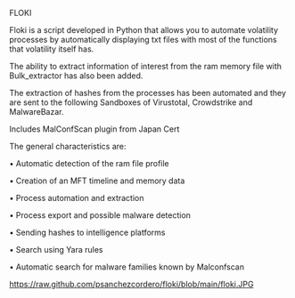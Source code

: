 FLOKI

Floki is a script developed in Python that allows you to automate volatility processes by automatically displaying txt files with most of the functions that volatility itself has.

The ability to extract information of interest from the ram memory file with Bulk_extractor has also been added.

The extraction of hashes from the processes has been automated and they are sent to the following Sandboxes of Virustotal, Crowdstrike and MalwareBazar.

Includes MalConfScan plugin from Japan Cert

The general characteristics are:

•	Automatic detection of the ram file profile

•	Creation of an MFT timeline and memory data

•	Process automation and extraction

•	Process export and possible malware detection

•	Sending hashes to intelligence platforms

•	Search using Yara rules

•	Automatic search for malware families known by Malconfscan

https://raw.github.com/psanchezcordero/floki/blob/main/floki.JPG
